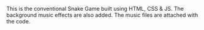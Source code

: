 This is the conventional Snake Game built using HTML, CSS & JS.
The background music effects are also added. The music files are attached with the code.
